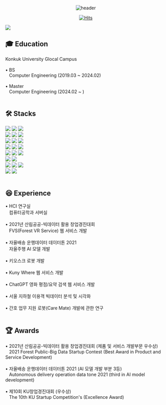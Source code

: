 <!-- 인사 -->
<div align = "center">

![header](https://capsule-render.vercel.app/api?type=rounded&color=0:43cea2,100:185a9d&fontColor=f7f5f5&text=Welcome%20to%20TaeHyun's%20GitHub%20👋&animation=twinkling&fontSize=40&fontAlignY=50&fontAlign=50&height=180)

</div>

<div align = "center">

[![Hits](https://hits.seeyoufarm.com/api/count/incr/badge.svg?url=https%3A%2F%2Fgithub.com%2Fthe0807&count_bg=%2379C83D&title_bg=%23555555&icon=github.svg&icon_color=%23E7E7E7&title=visit&edge_flat=false)](https://hits.seeyoufarm.com)

</div>

<div align = "center" style="display:flex; flex-direction:row;">
  <a href="mailto:the0807.eom@gmail.com">
    <img src="https://img.shields.io/badge/Gmail-d14836?logo=Gmail&logoColor=white&link=the0807.eom@gmail.com"> 
  </a>
</div>

## 🎓 Education
<div style="display:flex; flex-direction:row;">
  Konkuk University Glocal Campus
</div>
<br>
<div style="display:flex; flex-direction:row;">
  • BS
</div>
<div style="display:flex; flex-direction:row;">
  &nbsp&nbsp Computer Engineering (2019.03 ~ 2024.02)
</div>
<br>
<div style="display:flex; flex-direction:row;">
  • Master
</div>
<div style="display:flex; flex-direction:row;">
  &nbsp&nbsp Computer Engineering (2024.02 ~ )
</div>
<br>

<!-- 상태 카드 -->
<!-- ![the0807's GitHub stats](https://github-readme-stats.vercel.app/api?username=the0807&include_all_commits=true&show_icons=true&count_private=true) -->

<!-- Stack -->
## 🛠️ Stacks
<div style="display:flex; flex-direction:column; align-items:flex-start;">
    <div>
    <img src="https://img.shields.io/badge/ROS-22314E?logo=ros&logoColor=white">
    <img src="https://img.shields.io/badge/ROS2-22314E?logo=ros&logoColor=white">
    <img src="https://img.shields.io/badge/OpenCV-5C3EE8?logo=OpenCV&logoColor=white">
    <br>
    <img src="https://img.shields.io/badge/Raspberry Pi-A22846?logo=Raspberry-Pi&logoColor=white">
    <img src="https://img.shields.io/badge/Ubuntu-E95420?logo=Ubuntu&logoColor=white">
    <img src="https://img.shields.io/badge/Jupyter-F37626?logo=Jupyter&logoColor=white">
    <br>
    <img src="https://img.shields.io/badge/PyTorch-EE4C2C?logo=PyTorch&logoColor=white">
    <img src="https://img.shields.io/badge/TensorFlow-FF6F00?logo=TensorFlow&logoColor=white">
    <img src="https://img.shields.io/badge/Git-F05032?logo=git&logoColor=white">
    <br>
    <img src="https://img.shields.io/badge/Arduino-00878F?logo=Arduino&logoColor=white">
    <img src="https://img.shields.io/badge/Vue.js-4FC08D?logo=Vue.js&logoColor=white">
    <img src="https://img.shields.io/badge/Anaconda-44A833?logo=anaconda&logoColor=white">
    <br>
    <img src="https://img.shields.io/badge/Linux-FCC624?logo=linux&logoColor=black">
    <img src="https://img.shields.io/badge/Firebase-FFCA28?logo=firebase&logoColor=white">
    <img src="https://img.shields.io/badge/Javascript-F7DF1E?logo=javascript&logoColor=white">
    <br>
    <img src="https://img.shields.io/badge/VSCode-007ACC?logo=visual-studio-code&logoColor=white">
    <img src="https://img.shields.io/badge/Vuetify-1867C0?logo=Vuetify">
    <br>
    <img src="https://img.shields.io/badge/Python-3776AB?logo=python&logoColor=white">
    <img src="https://img.shields.io/badge/C++-3776AB?logo=C%2B%2B&logoColor=white"/>
    <img src="https://img.shields.io/badge/MySQL-4479A1?logo=mysql&logoColor=white">
    <br>
    <img src="https://img.shields.io/badge/C-A8B9CC?logo=C&logoColor=white"/>
    <img src="https://img.shields.io/badge/GitHub-181717?logo=github&logoColor=white">
    <br>
</div>
<br>

## 😆 Experience
<div style="display:flex; flex-direction:row;">
  • HCI 연구실
</div>
<div style="display:flex; flex-direction:row;">
  &nbsp&nbsp 컴퓨터공학과 서버실
</div>
<br>

<div style="display:flex; flex-direction:row;">
  • 2021년 산림공공-빅데이터 활용 창업경진대회
</div>
<div style="display:flex; flex-direction:row;">
  &nbsp&nbsp FVS(Forest VR Service) 웹 서비스 개발
</div>
<br>

<div style="display:flex; flex-direction:row;">
  • 자율배송 운행데이터 데이터톤 2021
</div>
<div style="display:flex; flex-direction:row;">
  &nbsp&nbsp 자율주행 AI 모델 개발
</div>
<br>

<div style="display:flex; flex-direction:row;">
  • 키오스크 로봇 개발
</div>
<br>

<div style="display:flex; flex-direction:row;">
  • Kuny Where 웹 서비스 개발
</div>
<br>

<div style="display:flex; flex-direction:row;">
  • ChatGPT 영화 평점/요약 검색 웹 서비스 개발
</div>
<br>

<div style="display:flex; flex-direction:row;">
  • 서울 지하철 이용객 빅데이터 분석 및 시각화
</div>
<br>

<div style="display:flex; flex-direction:row;">
  • 간호 업무 지원 로봇(Care Mate) 개발에 관한 연구
</div>
<br>

## 🏆 Awards
<div style="display:flex; flex-direction:row;">
  • 2021년 산림공공-빅데이터 활용 창업경진대회 (제품 및 서비스 개발부문 우수상)
</div>
<div style="display:flex; flex-direction:row;">
  &nbsp&nbsp 2021 Forest Public-Big Data Startup Contest (Best Award in Product and Service Development)
</div>
<br>

<div style="display:flex; flex-direction:row;">
  • 자율배송 운행데이터 데이터톤 2021 (AI 모델 개발 부분 3등)
</div>
<div style="display:flex; flex-direction:row;">
  &nbsp&nbsp Autonomous delivery operation data tone 2021 (third in AI model development)
</div>
<br>

<div style="display:flex; flex-direction:row;">
  • 제10회 KU창업경진대회 (우수상)
</div>
<div style="display:flex; flex-direction:row;">
  &nbsp&nbsp The 10th KU Startup Competition's (Excellence Award)
</div>
<br>

<!-- Contact -->
<!--
## 📞 Contact
<div align = "center" style="display:flex; flex-direction:row;">
  <a href="mailto:the0807.eom@gmail.com">
    <img src="https://img.shields.io/badge/Gmail-d14836?logo=Gmail&logoColor=white&link=the0807.eom@gmail.com"> 
  </a>
</div>
<br>
-->

<!--
**the0807/the0807** is a ✨ _special_ ✨ repository because its `README.md` (this file) appears on your GitHub profile.

Here are some ideas to get you started:

- 🔭 I’m currently working on ...
- 🌱 I’m currently learning ...
- 👯 I’m looking to collaborate on ...
- 🤔 I’m looking for help with ...
- 💬 Ask me about ...
- 📫 How to reach me: ...
- 😄 Pronouns: ...
- ⚡ Fun fact: ...
-->
